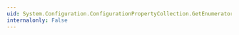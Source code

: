 ```yaml
---
uid: System.Configuration.ConfigurationPropertyCollection.GetEnumerator
internalonly: False
---
```

